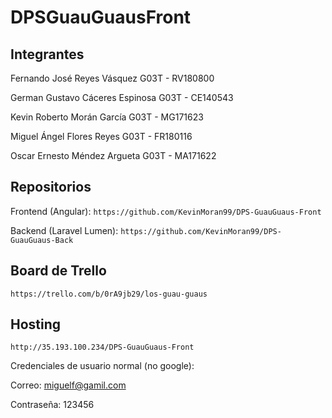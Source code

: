 # DPSGuauGuausFront

## Integrantes
Fernando José Reyes Vásquez G03T - RV180800

German Gustavo Cáceres Espinosa G03T - CE140543

Kevin Roberto Morán García G03T - MG171623

Miguel Ángel Flores Reyes G03T - FR180116

Oscar Ernesto Méndez Argueta G03T - MA171622

## Repositorios
Frontend (Angular): `https://github.com/KevinMoran99/DPS-GuauGuaus-Front`

Backend (Laravel Lumen): `https://github.com/KevinMoran99/DPS-GuauGuaus-Back`

## Board de Trello
`https://trello.com/b/0rA9jb29/los-guau-guaus`

## Hosting
`http://35.193.100.234/DPS-GuauGuaus-Front`

Credenciales de usuario normal (no google):

Correo: miguelf@gamil.com

Contraseña: 123456
